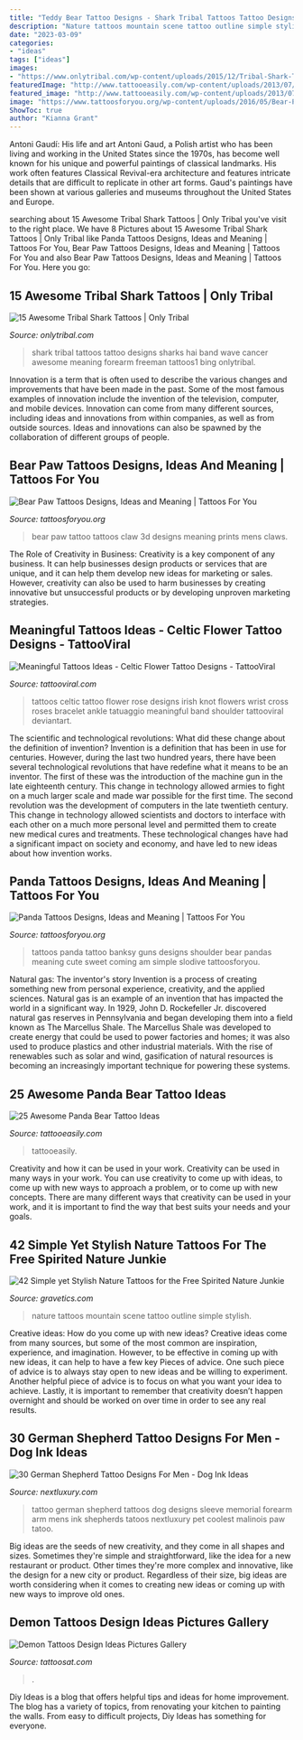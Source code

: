 ```yaml
---
title: "Teddy Bear Tattoo Designs - Shark Tribal Tattoos Tattoo Designs Sharks Hai Band Wave Cancer Awesome Meaning Forearm Freeman Tattoos1 Bing Onlytribal"
description: "Nature tattoos mountain scene tattoo outline simple stylish"
date: "2023-03-09"
categories:
- "ideas"
tags: ["ideas"]
images:
- "https://www.onlytribal.com/wp-content/uploads/2015/12/Tribal-Shark-Tattoos.jpg"
featuredImage: "http://www.tattooeasily.com/wp-content/uploads/2013/07/panda-tattoo.jpg"
featured_image: "http://www.tattooeasily.com/wp-content/uploads/2013/07/panda-tattoo.jpg"
image: "https://www.tattoosforyou.org/wp-content/uploads/2016/05/Bear-Paw-Tattoos-for-Men.jpg"
ShowToc: true
author: "Kianna Grant"
---
```



Antoni Gaudí: His life and art
Antoni Gaud, a Polish artist who has been living and working in the United States since the 1970s, has become well known for his unique and powerful paintings of classical landmarks. His work often features Classical Revival-era architecture and features intricate details that are difficult to replicate in other art forms. Gaud's paintings have been shown at various galleries and museums throughout the United States and Europe.

	

		
searching about 15 Awesome Tribal Shark Tattoos | Only Tribal you've visit to the right place. We have 8 Pictures about 15 Awesome Tribal Shark Tattoos | Only Tribal like Panda Tattoos Designs, Ideas and Meaning | Tattoos For You, Bear Paw Tattoos Designs, Ideas and Meaning | Tattoos For You and also Bear Paw Tattoos Designs, Ideas and Meaning | Tattoos For You. Here you go:
		
    
## 15 Awesome Tribal Shark Tattoos | Only Tribal

<img loading=lazy src="https://www.onlytribal.com/wp-content/uploads/2015/12/Tribal-Shark-Tattoos.jpg" onerror="this.onerror=null;this.src='https://tse2.mm.bing.net/th?id=OIP.6vKT5f5QPEqO_3fAbmiVRwHaJ3&amp;pid=15.1';" alt="15 Awesome Tribal Shark Tattoos | Only Tribal">

_Source: onlytribal.com_

>shark tribal tattoos tattoo designs sharks hai band wave cancer awesome meaning forearm freeman tattoos1 bing onlytribal. 

	

Innovation is a term that is often used to describe the various changes and improvements that have been made in the past. Some of the most famous examples of innovation include the invention of the television, computer, and mobile devices. Innovation can come from many different sources, including ideas and innovations from within companies, as well as from outside sources. Ideas and innovations can also be spawned by the collaboration of different groups of people.

    
## Bear Paw Tattoos Designs, Ideas And Meaning | Tattoos For You

<img loading=lazy src="https://www.tattoosforyou.org/wp-content/uploads/2016/05/Bear-Paw-Tattoos-for-Men.jpg" onerror="this.onerror=null;this.src='https://tse3.mm.bing.net/th?id=OIP.C3d-b5356ZcPJxP0qChxSQHaKv&amp;pid=15.1';" alt="Bear Paw Tattoos Designs, Ideas and Meaning | Tattoos For You">

_Source: tattoosforyou.org_

>bear paw tattoo tattoos claw 3d designs meaning prints mens claws. 

	

The Role of Creativity in Business:
Creativity is a key component of any business. It can help businesses design products or services that are unique, and it can help them develop new ideas for marketing or sales. However, creativity can also be used to harm businesses by creating innovative but unsuccessful products or by developing unproven marketing strategies.

    
## Meaningful Tattoos Ideas - Celtic Flower Tattoo Designs - TattooViral

<img loading=lazy src="https://tattooviral.com/wp-content/uploads/2018/08/Meaningful-Tattoos-Ideas-Celtic-Flower-Tattoo-Designs.jpg" onerror="this.onerror=null;this.src='https://tse2.mm.bing.net/th?id=OIP.IVpb962OVWzPX4jkqvfDzQHaJ4&amp;pid=15.1';" alt="Meaningful Tattoos Ideas - Celtic Flower Tattoo Designs - TattooViral">

_Source: tattooviral.com_

>tattoos celtic tattoo flower rose designs irish knot flowers wrist cross roses bracelet ankle tatuaggio meaningful band shoulder tattooviral deviantart. 

	

The scientific and technological revolutions: What did these change about the definition of invention?
Invention is a definition that has been in use for centuries. However, during the last two hundred years, there have been several technological revolutions that have redefine what it means to be an inventor. The first of these was the introduction of the machine gun in the late eighteenth century. This change in technology allowed armies to fight on a much larger scale and made war possible for the first time. The second revolution was the development of computers in the late twentieth century. This change in technology allowed scientists and doctors to interface with each other on a much more personal level and permitted them to create new medical cures and treatments. These technological changes have had a significant impact on society and economy, and have led to new ideas about how invention works.

    
## Panda Tattoos Designs, Ideas And Meaning | Tattoos For You

<img loading=lazy src="https://www.tattoosforyou.org/wp-content/uploads/2016/03/Panda-Tattoos.jpg" onerror="this.onerror=null;this.src='https://tse2.mm.bing.net/th?id=OIP.0DPz11GP6Wm6I-koc3VJNwHaFj&amp;pid=15.1';" alt="Panda Tattoos Designs, Ideas and Meaning | Tattoos For You">

_Source: tattoosforyou.org_

>tattoos panda tattoo banksy guns designs shoulder bear pandas meaning cute sweet coming am simple slodive tattoosforyou. 

	

Natural gas: The inventor's story
Invention is a process of creating something new from personal experience, creativity, and the applied sciences. Natural gas is an example of an invention that has impacted the world in a significant way. In 1929, John D. Rockefeller Jr. discovered natural gas reserves in Pennsylvania and began developing them into a field known as The Marcellus Shale. The Marcellus Shale was developed to create energy that could be used to power factories and homes; it was also used to produce plastics and other industrial materials. With the rise of renewables such as solar and wind, gasification of natural resources is becoming an increasingly important technique for powering these systems.

    
## 25 Awesome Panda Bear Tattoo Ideas

<img loading=lazy src="http://www.tattooeasily.com/wp-content/uploads/2013/07/panda-tattoo.jpg" onerror="this.onerror=null;this.src='https://tse1.mm.bing.net/th?id=OIP.k33Ay9W4MyoU6_pfvaLIJQHaJ4&amp;pid=15.1';" alt="25 Awesome Panda Bear Tattoo Ideas">

_Source: tattooeasily.com_

>tattooeasily. 

	

Creativity and how it can be used in your work.
Creativity can be used in many ways in your work. You can use creativity to come up with ideas, to come up with new ways to approach a problem, or to come up with new concepts. There are many different ways that creativity can be used in your work, and it is important to find the way that best suits your needs and your goals.

    
## 42 Simple Yet Stylish Nature Tattoos For The Free Spirited Nature Junkie

<img loading=lazy src="https://www.gravetics.com/wp-content/uploads/2017/08/A-great-mountain-scene-that-needs-no-outline..jpg" onerror="this.onerror=null;this.src='https://tse2.mm.bing.net/th?id=OIP.r5twdzaDS0zQm46lyYazZAHaLK&amp;pid=15.1';" alt="42 Simple yet Stylish Nature Tattoos for the Free Spirited Nature Junkie">

_Source: gravetics.com_

>nature tattoos mountain scene tattoo outline simple stylish. 

	

Creative ideas: How do you come up with new ideas?
Creative ideas come from many sources, but some of the most common are inspiration, experience, and imagination. However, to be effective in coming up with new ideas, it can help to have a few key Pieces of advice. One such piece of advice is to always stay open to new ideas and be willing to experiment. Another helpful piece of advice is to focus on what you want your idea to achieve. Lastly, it is important to remember that creativity doesn’t happen overnight and should be worked on over time in order to see any real results.

    
## 30 German Shepherd Tattoo Designs For Men - Dog Ink Ideas

<img loading=lazy src="http://nextluxury.com/wp-content/uploads/mens-forearm-sleeve-shaded-german-shepherd-memorial-tattoo-ideas.jpg" onerror="this.onerror=null;this.src='https://tse1.mm.bing.net/th?id=OIP.EVzrqSndGNaMbr0Wjv5puQHaJ3&amp;pid=15.1';" alt="30 German Shepherd Tattoo Designs For Men - Dog Ink Ideas">

_Source: nextluxury.com_

>tattoo german shepherd tattoos dog designs sleeve memorial forearm arm mens ink shepherds tatoos nextluxury pet coolest malinois paw tatoo. 

	

Big ideas are the seeds of new creativity, and they come in all shapes and sizes. Sometimes they're simple and straightforward, like the idea for a new restaurant or product. Other times they're more complex and innovative, like the design for a new city or product. Regardless of their size, big ideas are worth considering when it comes to creating new ideas or coming up with new ways to improve old ones.

    
## Demon Tattoos Design Ideas Pictures Gallery

<img loading=lazy src="https://tattoosat.com/wp-content/uploads/2015/02/demon-tattoo-1.jpg" onerror="this.onerror=null;this.src='https://tse1.mm.bing.net/th?id=OIP.fJUwwQxabiHgE7OjDSnfxgHaJ4&amp;pid=15.1';" alt="Demon Tattoos Design Ideas Pictures Gallery">

_Source: tattoosat.com_

>. 

	

Diy Ideas is a blog that offers helpful tips and ideas for home improvement. The blog has a variety of topics, from renovating your kitchen to painting the walls. From easy to difficult projects, Diy Ideas has something for everyone.

